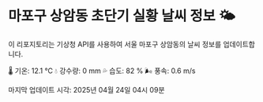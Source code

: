 
# 마포구 상암동 초단기 실황 날씨 정보 🌤️

이 리포지토리는 기상청 API를 사용하여 서울 마포구 상암동의 날씨 정보를 업데이트합니다. 

🌡️ 기온: 12.1 ℃
💧 강수량: 0 mm
💦 습도: 82 %
🌬️ 풍속: 0.6 m/s

마지막 업데이트 시각: 2025년 04월 24일 04시 09분    
